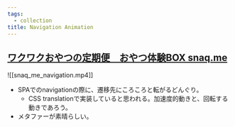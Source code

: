```yaml
---
tags:
  - collection
title: Navigation Animation
---
```

## [ワクワクおやつの定期便　おやつ体験BOX snaq.me](https://snaq.me/)
![[snaq_me_navigation.mp4]]
- SPAでのnavigationの際に、遷移先にころころと転がるどんぐり。
	- CSS translationで実装していると思われる。加速度的動きと、回転する動きであろう。
- メタファーが素晴らしい。
